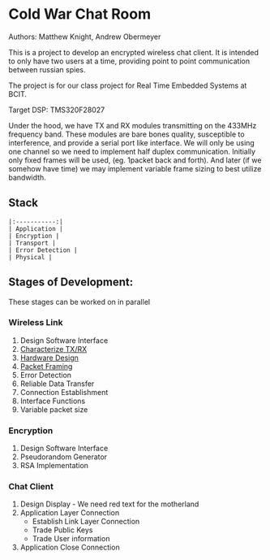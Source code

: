 # Cold War Chat Room

Authors: Matthew Knight, Andrew Obermeyer

This is a project to develop an encrypted wireless chat client. It is intended
to only have two users at a time, providing point to point communication between
russian spies.

The project is for our class project for Real Time Embedded Systems at BCIT.

Target DSP: TMS320F28027

Under the hood, we have TX and RX modules transmitting on the 433MHz frequency
band. These modules are bare bones quality, susceptible to interference, and
provide a serial port like interface. We will only be using one channel so we
need to implement half duplex communication. Initially only fixed frames will be
used, (eg. 1packet back and forth). And later (if we somehow have time) we may
implement variable frame sizing to best utilize bandwidth.

## Stack

    
    |:-----------:|
    | Application |
    | Encryption |
    | Transport |
    | Error Detection |
    | Physical |


## Stages of Development:

These stages can be worked on in parallel

### Wireless Link

1. Design Software Interface
2. [Characterize TX/RX](docs/tx_rx.md)
3. [Hardware Design](docs/hardware_design.md)
4. [Packet Framing](docs/packet_framing.md)
5. Error Detection
6. Reliable Data Transfer
7. Connection Establishment
8. Interface Functions
9. Variable packet size

### Encryption

1. Design Software Interface
2. Pseudorandom Generator
3. RSA Implementation

### Chat Client

1. Design Display - We need red text for the motherland
2. Application Layer Connection
    - Establish Link Layer Connection
    - Trade Public Keys
    - Trade User information
3. Application Close Connection
